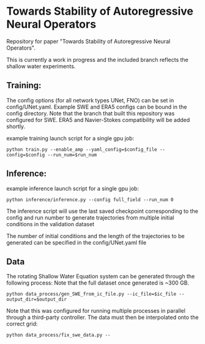 # Towards Stability of Autoregressive Neural Operators

Repository for paper "Towards Stability of Autoregressive Neural Operators". 

This is currently a work in progress and the included branch reflects the shallow water experiments.


## Training:

The config options (for all network types UNet, FNO) can be set in config/UNet.yaml. Example SWE and ERA5 configs can be bound in the config directory. Note
that the branch that built this repository was configured for SWE. ERA5 and Navier-Stokes compatibility will be added shortly.

example training launch script for a single gpu job:
```
python train.py --enable_amp --yaml_config=$config_file --config=$config --run_num=$run_num
```


## Inference:

example inference launch script for a single gpu job:
```
python inference/inference.py --config full_field --run_num 0
```
The inference script will use the last saved checkpoint corresponding to the config and run number to generate trajectories from multiple initial conditions in the validation dataset

The number of initial conditions and the length of the trajectories to be generated can be specified in the config/UNet.yaml file

## Data

The rotating Shallow Water Equation system can be generated through the following process: Note that the full dataset once generated is ~300 GB. 

```
python data_process/gen_SWE_from_ic_file.py --ic_file=$ic_file --output_dir=$output_dir
```
Note that this was configured for running multiple processes in parallel through a third-party controller. The data must then be interpolated onto the correct grid:
```
python data_process/fix_swe_data.py --
```





